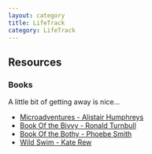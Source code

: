 ```yaml
---
layout: category
title: LifeTrack
category: LifeTrack
---
```


## Resources

### Books

A little bit of getting away is nice...

* [Microadventures - Alistair Humphreys](https://www.amazon.co.uk/Microadventures-Local-Discoveries-Great-Escapes/dp/0007548036)
* [Book Of the Bivvy - Ronald Turnbull](https://www.amazon.co.uk/Book-Bivvy-Ronald-Turnbull/dp/1852845619/)
* [Book Of the Bothy - Phoebe Smith](https://www.amazon.co.uk/Book-Bothy-Phoebe-Smith/dp/1852847565/)
* [Wild Swim - Kate Rew](https://www.amazon.co.uk/Wild-Swim-Kate-Rew/dp/0852651228/)